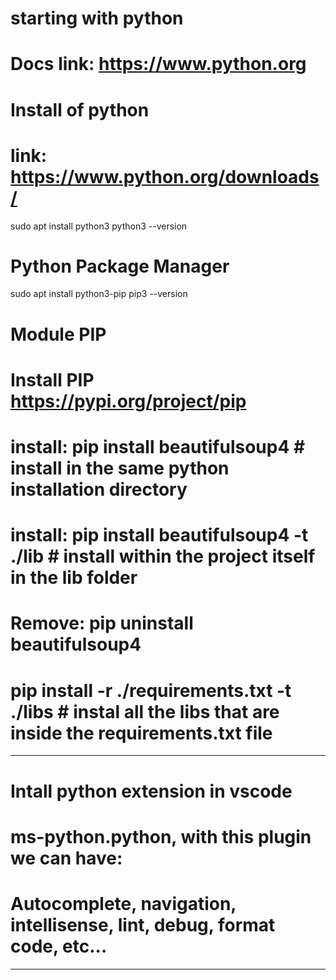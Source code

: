 # starting with python
# Docs link: https://www.python.org 
# Install of python
# link: https://www.python.org/downloads/
sudo apt install python3
python3 --version 
# Python Package Manager
sudo apt install python3-pip
pip3 --version
# Module PIP
# Install PIP https://pypi.org/project/pip
# install: pip install beautifulsoup4 # install in the same python installation directory
# install: pip install beautifulsoup4 -t ./lib # install within the project itself in the lib folder
# Remove:  pip uninstall beautifulsoup4
# pip install -r ./requirements.txt -t ./libs # instal all the libs that are inside the requirements.txt file
*****************************************************************************
# Intall python extension in vscode
# ms-python.python, with this plugin we can have:
# Autocomplete, navigation, intellisense, lint, debug, format code,  etc...
*****************************************************************************

